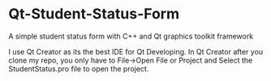 # Qt-Student-Status-Form
A simple student status form with C++ and Qt graphics toolkit framework

I use Qt Creator as its the best IDE for Qt Developing.
In Qt Creator after you clone my repo, you only have to File->Open File or Project and Select the StudentStatus.pro file to open the project.


